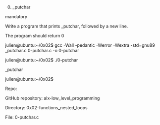 0. _putchar

mandatory

Write a program that prints _putchar, followed by a new line.



The program should return 0

julien@ubuntu:~/0x02$  gcc -Wall -pedantic -Werror -Wextra -std=gnu89 _putchar.c 0-putchar.c -o 0-putchar

julien@ubuntu:~/0x02$ ./0-putchar 

_putchar

julien@ubuntu:~/0x02$ 

Repo:



GitHub repository: alx-low_level_programming

Directory: 0x02-functions_nested_loops

File: 0-putchar.c
